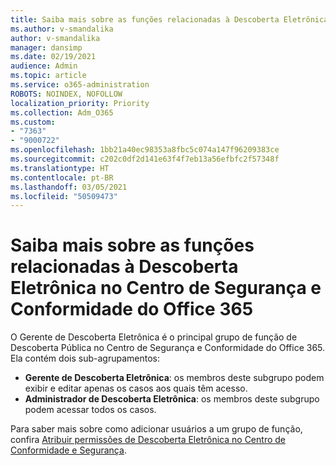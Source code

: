 ```yaml
---
title: Saiba mais sobre as funções relacionadas à Descoberta Eletrônica no Centro de Segurança e Conformidade do Office 365
ms.author: v-smandalika
author: v-smandalika
manager: dansimp
ms.date: 02/19/2021
audience: Admin
ms.topic: article
ms.service: o365-administration
ROBOTS: NOINDEX, NOFOLLOW
localization_priority: Priority
ms.collection: Adm_O365
ms.custom:
- "7363"
- "9000722"
ms.openlocfilehash: 1bb21a40ec98353a8fbc5c074a147f96209383ce
ms.sourcegitcommit: c202c0df2d141e63f4f7eb13a56efbfc2f57348f
ms.translationtype: HT
ms.contentlocale: pt-BR
ms.lasthandoff: 03/05/2021
ms.locfileid: "50509473"
---
```

# <a name="learn-about-ediscovery-related-roles-in-the-office-365-security--compliance-center"></a>Saiba mais sobre as funções relacionadas à Descoberta Eletrônica no Centro de Segurança e Conformidade do Office 365

O Gerente de Descoberta Eletrônica é o principal grupo de função de Descoberta Pública no Centro de Segurança e Conformidade do Office 365. Ela contém dois sub-agrupamentos:

- **Gerente de Descoberta Eletrônica**: os membros deste subgrupo podem exibir e editar apenas os casos aos quais têm acesso.
- **Administrador de Descoberta Eletrônica**: os membros deste subgrupo podem acessar todos os casos.

Para saber mais sobre como adicionar usuários a um grupo de função, confira [Atribuir permissões de Descoberta Eletrônica no Centro de Conformidade e Segurança](https://docs.microsoft.com/microsoft-365/compliance/assign-ediscovery-permissions).